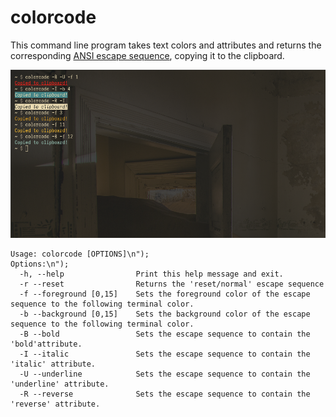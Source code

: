 # colorcode

This command line program takes text colors and attributes and returns the corresponding [ANSI escape sequence](https://stackoverflow.com/questions/4842424/list-of-ansi-color-escape-sequences), copying it to the clipboard.

![example](./screenshot.png)

```
Usage: colorcode [OPTIONS]\n");
Options:\n");
  -h, --help                Print this help message and exit.
  -r --reset                Returns the 'reset/normal' escape sequence
  -f --foreground [0,15]    Sets the foreground color of the escape sequence to the following terminal color.
  -b --background [0,15]    Sets the background color of the escape sequence to the following terminal color.
  -B --bold                 Sets the escape sequence to contain the 'bold'attribute.
  -I --italic               Sets the escape sequence to contain the 'italic' attribute.
  -U --underline            Sets the escape sequence to contain the 'underline' attribute.
  -R --reverse              Sets the escape sequence to contain the 'reverse' attribute.
```
